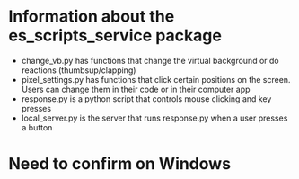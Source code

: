 # Information about the es_scripts_service package

- change_vb.py has functions that change the virtual background or do reactions (thumbsup/clapping)
- pixel_settings.py has functions that click certain positions on the screen. Users can change them in their code or in their computer app
- response.py is a python script that controls mouse clicking and key presses
- local_server.py is the server that runs response.py when a user presses a button

# Need to confirm on Windows